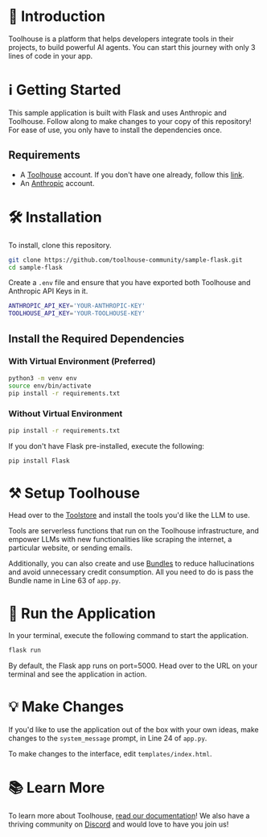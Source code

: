 # 👋 Introduction

Toolhouse is a platform that helps developers integrate tools in their projects, to build powerful AI agents. You can start this journey with only 3 lines of code in your app.

# ℹ️ Getting Started

This sample application is built with Flask and uses Anthropic and Toolhouse. Follow along to make changes to your copy of this repository! For ease of use, you only have to install the dependencies once.

## Requirements

- A [Toolhouse](https://toolhouse.ai) account. If you don't have one already, follow this [link](https://join.toolhouse.ai).
- An [Anthropic](https://www.anthropic.com/) account.

# 🛠️ Installation

To install, clone this repository.

``` bash
git clone https://github.com/toolhouse-community/sample-flask.git
cd sample-flask
```

Create a `.env` file and ensure that you have exported both Toolhouse and Anthropic API Keys in it.

```bash
ANTHROPIC_API_KEY='YOUR-ANTHROPIC-KEY'
TOOLHOUSE_API_KEY='YOUR-TOOLHOUSE-KEY'
```

## Install the Required Dependencies

### With Virtual Environment (Preferred)

```bash
python3 -m venv env
source env/bin/activate
pip install -r requirements.txt
```

### Without Virtual Environment

```bash
pip install -r requirements.txt
```

If you don't have Flask pre-installed, execute the following:

```bash
pip install Flask
```

# ⚒️ Setup Toolhouse

Head over to the [Toolstore](https://app.toolhouse.ai/) and install the tools you'd like the LLM to use.

Tools are serverless functions that run on the Toolhouse infrastructure, and empower LLMs with new functionalities like scraping the internet, a particular website, or sending emails.

Additionally, you can also create and use [Bundles](https://docs.toolhouse.ai/toolhouse/bundles) to reduce hallucinations and avoid unnecessary credit consumption. All you need to do is pass the Bundle name in Line 63 of `app.py`.

# 🏃 Run the Application

In your terminal, execute the following command to start the application.

```bash
flask run
```

By default, the Flask app runs on port=5000. Head over to the URL on your terminal and see the application in action.

# 💡 Make Changes

If you'd like to use the application out of the box with your own ideas, make changes to the `system_message` prompt, in Line 24 of `app.py`.

To make changes to the interface, edit `templates/index.html`.

# 📚 Learn More

To learn more about Toolhouse, [read our documentation](https://docs.toolhouse.ai/toolhouse)! We also have a thriving community on [Discord](https://discord.gg/xPvyBxhHtu) and would love to have you join us!